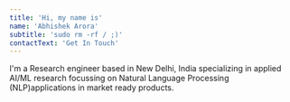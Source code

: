 ```yaml
---
title: 'Hi, my name is'
name: 'Abhishek Arora'
subtitle: 'sudo rm -rf / ;)'
contactText: 'Get In Touch'
---
```


I'm a Research engineer based in New Delhi, India specializing in applied AI/ML research focussing on Natural Language Processing (NLP)applications in market ready products.
